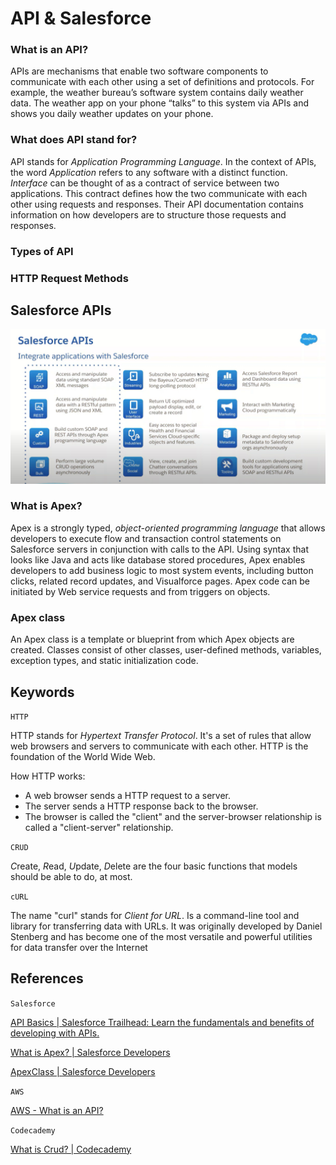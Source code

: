 # API & Salesforce

### What is an API?

APIs are mechanisms that enable two software components to communicate with each other using a set of definitions and protocols. For example, the weather bureau’s software system contains daily weather data. The weather app on your phone “talks” to this system via APIs and shows you daily weather updates on your phone.


### What does API stand for? 

API stands for *Application Programming Language*. In the context of APIs, the word *Application* refers to any software with a distinct function. *Interface* can be thought of as a contract of service between two applications. This contract defines how the two communicate with each other using requests and responses. Their API documentation contains information on how developers are to structure those requests and responses.

### Types of API

### HTTP Request Methods

## Salesforce APIs

![Salesforce APIs](images/Salesforce%20APIs%20-%20Integrate%20applications%20with%20Salesforce.png)

### What is Apex? 

Apex is a strongly typed, *object-oriented programming language* that allows developers to execute flow and transaction control statements on Salesforce servers in conjunction with calls to the API. Using syntax that looks like Java and acts like database stored procedures, Apex enables developers to add business logic to most system events, including button clicks, related record updates, and Visualforce pages. Apex code can be initiated by Web service requests and from triggers on objects.

### Apex class

An Apex class is a template or blueprint from which Apex objects are created. Classes consist of other classes, user-defined methods, variables, exception types, and static initialization code.

## Keywords 

`HTTP`

HTTP stands for *Hypertext Transfer Protocol*. It's a set of rules that allow web browsers and servers to communicate with each other. HTTP is the foundation of the World Wide Web.

How HTTP works: 

* A web browser sends a HTTP request to a server.
* The server sends a HTTP response back to the browser.
* The browser is called the "client" and the server-browser relationship is called a "client-server" relationship.

`CRUD`

*C*reate, *R*ead, *U*pdate, *D*elete are the four basic functions that models should be able to do, at most.


`cURL`

The name "curl" stands for *Client for URL*. Is a command-line tool and library for transferring data with URLs. It was originally developed by Daniel Stenberg and has become one of the most versatile and powerful utilities for data transfer over the Internet


## References

`Salesforce`

[API Basics | Salesforce Trailhead: Learn the fundamentals and benefits of developing with APIs.](https://trailhead.salesforce.com/content/learn/modules/pw-api-basics)

[What is Apex? | Salesforce Developers](https://developer.salesforce.com/docs/atlas.en-us.apexcode.meta/apexcode/apex_intro_what_is_apex.htm)

[ApexClass | Salesforce Developers](https://developer.salesforce.com/docs/atlas.en-us.api_meta.meta/api_meta/meta_classes.htm)

`AWS`

[AWS - What is an API? ](https://aws.amazon.com/what-is/api/)

`Codecademy`

[What is Crud? | Codecademy](https://www.codecademy.com/article/what-is-crud)
